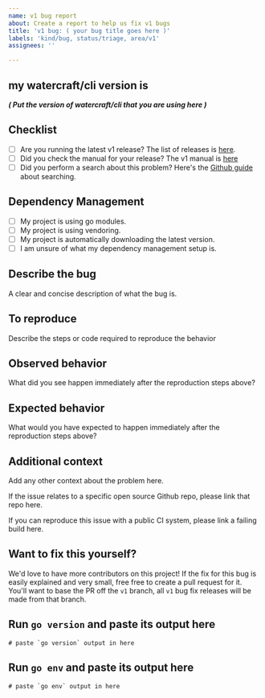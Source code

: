 ```yaml
---
name: v1 bug report
about: Create a report to help us fix v1 bugs
title: 'v1 bug: ( your bug title goes here )'
labels: 'kind/bug, status/triage, area/v1'
assignees: ''

---
```


## my watercraft/cli version is

_**( Put the version of watercraft/cli that you are using here )**_

## Checklist

* [ ] Are you running the latest v1 release? The list of releases is [here](https://github.com/watercraft/cli/releases).
* [ ] Did you check the manual for your release? The v1 manual is [here](https://github.com/watercraft/cli/blob/master/docs/v1/manual.md)
* [ ] Did you perform a search about this problem? Here's the [Github guide](https://help.github.com/en/github/managing-your-work-on-github/using-search-to-filter-issues-and-pull-requests) about searching.

## Dependency Management

- [ ] My project is using go modules.
- [ ] My project is using vendoring.
- [ ] My project is automatically downloading the latest version.
- [ ] I am unsure of what my dependency management setup is.

## Describe the bug

A clear and concise description of what the bug is.

## To reproduce

Describe the steps or code required to reproduce the behavior

## Observed behavior

What did you see happen immediately after the reproduction steps above?

## Expected behavior

What would you have expected to happen immediately after the reproduction steps above?

## Additional context

Add any other context about the problem here.

If the issue relates to a specific open source Github repo, please link that repo here.

If you can reproduce this issue with a public CI system, please link a failing build here.

## Want to fix this yourself?

We'd love to have more contributors on this project! If the fix for this bug is easily explained and very small, free free to create a pull request for it. You'll want to base the PR off the `v1` branch, all `v1` bug fix releases will be made from that branch.

## Run `go version` and paste its output here

```
# paste `go version` output in here
```

## Run `go env` and paste its output here

```
# paste `go env` output in here
```
